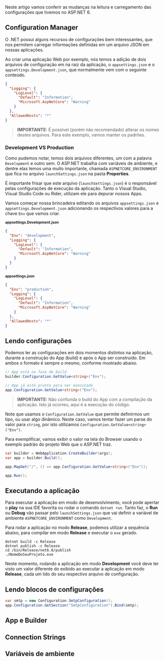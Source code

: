 Neste artigo vamos conferir as mudanças na leitura e carregamento das configurações que tivemos no ASP.NET 6.

## Configuration Manager
O .NET possui alguns recursos de configurações bem interessantes, que nos permitem carregar informações definidas em um arquivo JSON em nossas aplicações.

Ao criar uma aplicação Web por exemplo, nós temos a adição de dois arquivos de configuração em na raiz da aplicação, o `appsettings.json` e o `appsettings.Development.json`, que normalmente vem com o seguinte conteúdo.

```json
{
  "Logging": {
    "LogLevel": {
      "Default": "Information",
      "Microsoft.AspNetCore": "Warning"
    }
  },
  "AllowedHosts": "*"
}
```
> **IMPORTANTE:** É possível (porém não recomendado) alterar os nomes destes arquivos. Para este exemplo, vamos manter os padrões.

### Development VS Production

Como pudemos notar, temos dois arquivos diferentes, um com a palavra `Development` e outro sem. O ASP.NET trabalha com variáveis de ambiente, e dentre elas temos uma muito importante, chamada `ASPNETCORE_ENVIRONMENT` que fica no arquivo `launchSettings.json` na pasta **Properties**.

É importante frisar que este arquivo (`launchSettings.json`) é o responsável pelas configurações de execução da aplicação. Tanto o Visual Studio, Visual Studio Code ou Rider, utilizam ele para depurar nossos Apps.

Vamos começar nossa brincadeira editando os arquivos `appsettings.json` e `appsettings.Development.json` adicionando os respectivos valores para a chave `Env` que vamos criar.

<small>**appsettings.Development.json**</small>
```json
{
  "Env": "development",
  "Logging": {
    "LogLevel": {
      "Default": "Information",
      "Microsoft.AspNetCore": "Warning"
    }
  }
}
```

<small>**appsettings.json**</small>
```json
{
  "Env": "production",
  "Logging": {
    "LogLevel": {
      "Default": "Information",
      "Microsoft.AspNetCore": "Warning"
    }
  },
  "AllowedHosts": "*"
}
```

## Lendo configurações
Podemos ler as configurações em dois momentos distintos na aplicação, durante a construção do App (build) e após o App ser construído. Em ambos o formato é sempre o mesmo, conforme mostrado abaixo.

```csharp
// App está na fase de build
builder.Configuration.GetValue<string>("Env");

// App já está pronto para ser executado
app.Configuration.GetValue<string>("Env");
```

> **IMPORTANTE:** Não confunda o build do App com a compilação da aplicação. Isto já ocorreu, aqui é a execução do código.

Note que usamos o `Configuration.GetValue` que permite definirmos um tipo, ou usar algo dinâmico. Neste caso, vamos tentar fazer um parse do valor para `string`, por isto utilizamos `Configuration.GetValue<string>("Env")`.

Para exemplificar, vamos exibir o valor na tela do Browser usando o exemplo padrão do projeto Web que o ASP.NET traz.

```csharp
var builder = WebApplication.CreateBuilder(args);
var app = builder.Build();

app.MapGet("/", () => app.Configuration.GetValue<string>("Env"));

app.Run();
```

## Executando a aplicação
Para executar a aplicação em modo de desenvolvimento, você pode apertar o **play** na sua IDE favorita ou rodar o comando `dotnet run`. Tanto faz, o **Run** ou **Debug** vão passar pelo `launchSettings.json` que vai definir a variável de ambiente `ASPNETCORE_ENVIRONMENT` como `Development`.

Para rodar a aplicação no modo **Release**, podemos utilizar a sequência abaixo, para compilar em modo **Release** e executar o `exe` gerado.

```
dotnet build -c Release
dotnet publish -c Release
cd /bin/Release/net6.0/publish
./NomeDoSeuProjeto.exe
```

Neste momento, rodando a aplicação em modo **Development** você deve ter visto um valor diferente do exibido ao executar a aplicação em modo **Release**, cada um lido do seu respectivo arquivo de configuração.

## Lendo blocos de configurações


```csharp
var smtp = new Configuration.SmtpConfiguration();
app.Configuration.GetSection("SmtpConfiguration").Bind(smtp);
```

## App e Builder

## Connection Strings

## Variáveis de ambiente